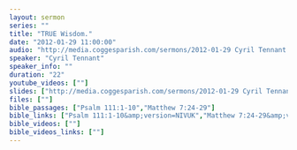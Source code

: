 ```yaml
---
layout: sermon
series: ""
title: "TRUE Wisdom."
date: "2012-01-29 11:00:00"
audio: "http://media.coggesparish.com/sermons/2012-01-29 Cyril Tennant.mp3"
speaker: "Cyril Tennant"
speaker_info: ""
duration: "22"
youtube_videos: [""]
slides: ["http://media.coggesparish.com/sermons/2012-01-29 Cyril Tennant.pdf"]
files: [""]
bible_passages: ["Psalm 111:1-10","Matthew 7:24-29"]
bible_links: ["Psalm 111:1-10&amp;version=NIVUK","Matthew 7:24-29&amp;version=NIVUK"]
bible_videos: [""]
bible_videos_links: [""]
---
```

